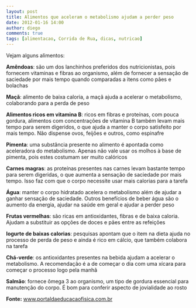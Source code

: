 ```yaml
---
layout: post
title: Alimentos que aceleram o metabolismo ajudam a perder peso
date: 2012-01-16 14:00
author: diego
comments: true
tags: [alimentacao, Corrida de Rua, dicas, nutricao]
---
```

Vejam alguns alimentos: 

**Amêndoas**: são um dos lanchinhos preferidos dos nutricionistas, pois fornecem vitaminas e fibras ao organismo, além de fornecer a sensação de saciedade por mais tempo quando comparadas a itens como pães e bolachas

**Maçã**: alimento de baixa caloria, a maçã ajuda a acelerar o metabolismo, colaborando para a perda de peso

**Alimentos ricos em vitamina B**: ricos em fibras e proteínas, com pouca gordura, alimentos com concentrações de vitamina B também levam mais tempo para serem digeridos, o que ajuda a manter o corpo satisfeito por mais tempo. Não dispense ovos, feijões e outros, como espinafre
<!--more-->
**Pimenta**: uma substância presente no alimento é apontada como aceleradora do metabolismo. Apenas não vale usar os molhos à base de pimenta, pois estes costumam ser muito calóricos

**Carnes magras**: as proteínas presentes nas carnes levam bastante tempo para serem digeridas, o que aumenta a sensação de saciedade por mais tempo. Isso faz com que o corpo necessite usar mais calorias para a tarefa

**Água**: manter o corpo hidratado acelera o metabolismo além de ajudar a ganhar sensação de saciedade. Outros benefícios de beber água são o aumento da energia, ajudar na saúde em geral e ajudar a perder peso

**Frutas vermelhas**: são ricas em antioxidantes, fibras e de baixa caloria. Ajudam a substituir as opções de doces e pães entre as refeições

**Iogurte de baixas calorias**: pesquisas apontam que o item na dieta ajuda no processo de perda de peso e ainda é rico em cálcio, que também colabora na tarefa

**Chá-verde**: os antioxidantes presentes na bebida ajudam a acelerar o metabolismo. A recomendação é a de começar o dia com uma xícara para começar o processo logo pela manhã

**Salmão**: fornece ômega 3 ao organismo, um tipo de gordura essencial para manutenção do corpo. É bom para conferir aspecto de jovialidade ao rosto

**Fonte:** www.portaldaeducacaofisica.com.br

